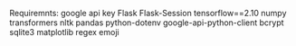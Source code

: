 Requiremnts:
  google api key
  Flask
  Flask-Session
  tensorflow==2.10
  numpy
  transformers
  nltk
  pandas
  python-dotenv
  google-api-python-client
  bcrypt
  sqlite3
  matplotlib
  regex
  emoji
